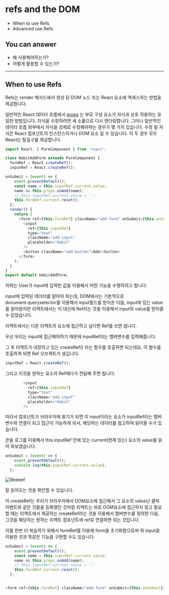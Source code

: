 # refs and the DOM



- When to use Refs
- Advanced use Refs



## You can answer

- 왜 사용해야하는가?
- 어떻게 활용할 수 있는가?

---



## When to use Refs

Refs는 render 메서드에서 생성 된 DOM 노드 또는 React 요소에 액세스하는 방법을 제공합니다.



일반적인 React 데이터 흐름에서 [props](https://reactjs.org/docs/components-and-props.html) 는 부모 구성 요소가 자식과 상호 작용하는 유일한 방법입니다. 자식을 수정하려면 새 소품으로 다시 렌더링합니다. 그러나 일반적인 데이터 흐름 외부에서 자식을 강제로 수정해야하는 경우가 몇 가지 있습니다. 수정 될 자식은 React 컴포넌트의 인스턴스이거나 DOM 요소 일 수 있습니다. 이 두 경우 모두 React는 탈출구를 제공합니다.



```javascript
import React, { PureComponent } from 'react';

class HabitAddForm extends PureComponent {
  formRef = React.createRef();
  inputRef = React.createRef();

onSubmit = (event) => {
    event.preventDefault();
    const name = this.inputRef.current.value;
    name && this.props.onAdd(name);
    // this.inputRef.current.value = '';
    this.formRef.current.reset();
  };
  render() {
    return (
      <form ref={this.formRef} className="add-form" onSubmit={this.onSubmit}>
        <input
          ref={this.inputRef}
          type="text"
          className="add-input"
          placeholder="Habit"
        />
        <button className="add-button">Add</button>
      </form>
    );
  }
}
export default HabitAddForm;

```

저희는 User가 input에 입력한 값을 이용해서 어떤 기능을 수행하려고 합니다. 

input에 입력된 데이터를 알아야 하는데, DOM에서는 기본적으로 document.queryselector를 이용해서 input필드를 받아온 다음, input에 있는 value를 알아왔지만 리액트에서는 이 대신에 Ref라는 것을 이용해서 input의 value를 받아올 수 있었습니다.



리액트에서는 다른 리액트의 요소에 접근하고 싶다면 Ref를 쓰면 됩니다. 

우선 우리는 input에 접근해야하기 때문에 inputRef라는 멤버변수를 입력해줍니다. 

그 후 리액트가 내장하고 있는 createRef() 라는 함수를 호출하면 되는데요, 이 함수를 호출하게 되면 Ref 오브젝트가 생깁니다. 



```javascript
inputRef = React.createRef();
```

그리고 이것을 원하는 요소의 Ref에다가 전달해 주면 됩니다.



```javascript
		<input
          ref={this.inputRef}
          type="text"
          className="add-input"
          placeholder="Habit"
        />
```



따라서 컴포넌트가 브라우저에 표기가 되면 이 input이라는 요소가 inputRef라는 멤버변수와 연결이 되고 접근이 가능하게 되서, 해당하는 데이터를 참고하여 읽어올 수가 있습니다. 

콘솔 로그를 이용해서 this.inputRef 안에 있는 current(현재 있는) 요소의 value를 읽어 와보겠습니다.

```javascript
onSubmit = (event) => {
    event.preventDefault();
    console.log(this.inputRef.current.value);
  };
```

![Reeeef](https://user-images.githubusercontent.com/80245801/135202915-32b6a6dd-97a9-4b9b-8578-37ae31cee106.JPG)


잘 읽어오는 것을 확인할 수 있습니다.



이 createRef는 우리가 브라우저에서 DOM요소에 접근해서 그 요소의 value난 클릭 이벤트와 같은 것들을 등록했던 것처럼 리액트는 바로 DOM요소에 접근하지 않고 필요할 때는 리액트에서 제공하는 createRef라는 것을 이용해서 멤버변수를 정의한 다음, 그것을 해당하는 원하는 리액트 컴포넌트에 ref로 연결하면 되는 것입니다.



이를 한번 더 복습하기 위해서 formRef를 이용해 form을 초기화함으로써 위 input을 이용한 것과 똑같은 기능을 구현할 수도 있습니다. 



```javascript
onSubmit = (event) => {
    event.preventDefault();
    const name = this.inputRef.current.value;
    name && this.props.onAdd(name);
    // this.inputRef.current.value = '';
    this.formRef.current.reset();
  };


<form ref={this.formRef} className="add-form" onSubmit={this.onSubmit}>
```

 
